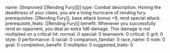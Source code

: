 name: [[Improved [[Rending Fury]]]]
type: Combat
description: Honing the deadliness of your claws, you are a living hurricane of rending fury.
prerequisites: [[Rending Fury]], base attack bonus +9, rend special attack.
prerequisite_feats: [[Rending Fury]]
benefit: Whenever you successfully rend an opponent, you deal an extra 1d6 damage. This damage is not multiplied on a critical hit.
normal: 0
special: 0
teamwork: 0
critical: 0
grit: 0
style: 0
performance: 0
racial: 0
companion_familiar: 0
race_name: 0
note: 0
goal: 0
completion_benefit: 0
multiples: 0
suggested_traits: 0
